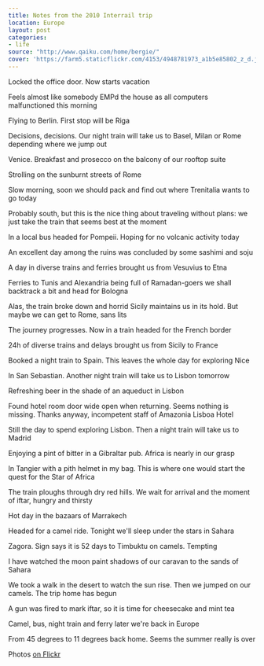 ```yaml
---
title: Notes from the 2010 Interrail trip
location: Europe
layout: post
categories:
- life
source: "http://www.qaiku.com/home/bergie/"
cover: 'https://farm5.staticflickr.com/4153/4948781973_a1b5e85802_z_d.jpg'
---
```

Locked the office door. Now starts vacation

Feels almost like somebody EMPd the house as all computers malfunctioned this morning

Flying to Berlin. First stop will be Riga

Decisions, decisions. Our night train will take us to Basel, Milan or Rome depending where we jump out

Venice. Breakfast and prosecco on the balcony of our rooftop suite

Strolling on the sunburnt streets of Rome

Slow morning, soon we should pack and find out where Trenitalia wants to go today

Probably south, but this is the nice thing about traveling without plans: we just take the train that seems best at the moment

In a local bus headed for Pompeii. Hoping for no volcanic activity today

An excellent day among the ruins was concluded by some sashimi and soju

A day in diverse trains and ferries brought us from Vesuvius to Etna

Ferries to Tunis and Alexandria being full of Ramadan-goers we shall backtrack a bit and head for Bologna

Alas, the train broke down and horrid Sicily maintains us in its hold. But maybe we can get to Rome, sans lits

The journey progresses. Now in a train headed for the French border

24h of diverse trains and delays brought us from Sicily to France

Booked a night train to Spain. This leaves the whole day for exploring Nice

In San Sebastian. Another night train will take us to Lisbon tomorrow

Refreshing beer in the shade of an aqueduct in Lisbon 

Found hotel room door wide open when returning. Seems nothing is missing. Thanks anyway, incompetent staff of Amazonia Lisboa Hotel

Still the day to spend exploring Lisbon. Then a night train will take us to Madrid

Enjoying a pint of bitter in a Gibraltar pub. Africa is nearly in our grasp

In Tangier with a pith helmet in my bag. This is where one would start the quest for the Star of Africa

The train ploughs through dry red hills. We wait for arrival and the moment of iftar, hungry and thirsty

Hot day in the bazaars of Marrakech

Headed for a camel ride. Tonight we'll sleep under the stars in Sahara

Zagora. Sign says it is 52 days to Timbuktu on camels. Tempting

I have watched the moon paint shadows of our caravan to the sands of Sahara

We took a walk in the desert to watch the sun rise. Then we jumped on our camels. The trip home has begun

A gun was fired to mark iftar, so it is time for cheesecake and mint tea

Camel, bus, night train and ferry later we're back in Europe

From 45 degrees to 11 degrees back home. Seems the summer really is over

Photos [on Flickr](https://www.flickr.com/photos/bergie/albums/72157624858157408)

